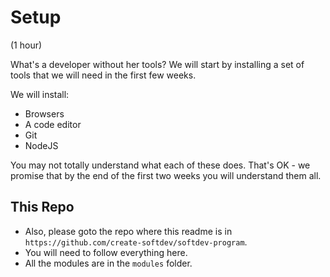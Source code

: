 # Setup

(1 hour)

What's a developer without her tools? We will start by installing a set of tools that we will need in the first
few weeks.

We will install:

* Browsers
* A code editor
* Git
* NodeJS

You may not totally understand what each of these does. That's OK - we promise that by the end of the first two weeks
you will understand them all.

## This Repo

* Also, please goto the repo where this readme is in `https://github.com/create-softdev/softdev-program`.
* You will need to follow everything here.
* All the modules are in the `modules` folder.
